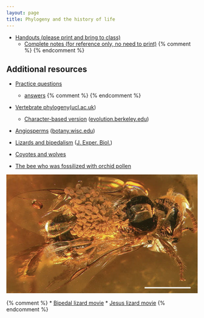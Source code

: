 ```yaml
---
layout: page
title: Phylogeny and the history of life
---
```


* [Handouts (please print and bring to class)](/materials/phylogeny.handouts.pdf)
  * [Complete notes (for reference only, no need to print)](/materials/phylogeny.complete.pdf)
{% comment %} 
{% endcomment %} 

## Additional resources

* [Practice questions](phylo_ques.html)
	* [answers](phylo_ans.html)
{% comment %} 
{% endcomment %} 

* [Vertebrate phylogeny](http://www.ucl.ac.uk/museums-static/obl4he/vertebratediversity/Vertebrata_cladogram2.png)([ucl.ac.uk](http://www.ucl.ac.uk/museums-static/obl4he/vertebratediversity/))
	* [Character-based version](http://evolution.berkeley.edu/admin/media/2/85597_evo_resources_resource_image_251_original.gif) ([evolution.berkeley.edu](http://evolution.berkeley.edu/admin/media/2/85597_evo_resources_resource_image_251_original.gif))
* [Angiosperms](http://www.botany.wisc.edu/courses/botany_400/images/lectureImages/AngiospermAPGII.jpg) ([botany.wisc.edu](http://www.botany.wisc.edu/courses/botany_400/Lecture/Lect02AngioPhyl.html))
* [Lizards and bipedalism](http://jeb.biologists.org/content/jexbio/211/13/2058/F1.large.jpg) ([J. Exper. Biol.](http://jeb.biologists.org/content/211/13/2058))

* [Coyotes and wolves](http://advances.sciencemag.org/content/2/7/e1501714)

* [The bee who was fossilized with orchid pollen](http://www.nature.com/news/2007/070829/full/news070827-4.html)

[![Fossil bee carrying pollen](materials/bee.jpg)](http://www.nature.com/news/2007/070829/full/news070827-4.html)

{% comment %} 
	* [Bipedal lizard movie](https://www.youtube.com/watch?v=XAo09yYOpCU)
	* [Jesus lizard movie](https://www.youtube.com/watch?v=45yabrnryXk)
{% endcomment %} 


